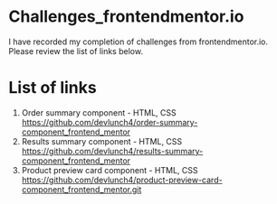 # Challenges_frontendmentor.io
I have recorded my completion of challenges from frontendmentor.io.
Please review the list of links below.

# List of links
1. Order summary component - HTML, CSS  
https://github.com/devlunch4/order-summary-component_frontend_mentor
2. Results summary component - HTML, CSS  
https://github.com/devlunch4/results-summary-component_frontend_mentor
3. Product preview card component - HTML, CSS  
https://github.com/devlunch4/product-preview-card-component_frontend_mentor.git
